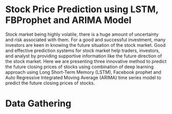 # Stock Price Prediction using LSTM, FBProphet and ARIMA Model
Stock market being highly volatile, there is a huge amount of uncertainty and risk associated with them. For a good and successful
investment, many investors are keen in knowing the future situation of the stock market. Good and effective prediction systems
for stock market help traders, investors, and analyst by providing supportive information like the future direction of the stock
market. Here we are presenting three innovative method to predict the future closing prices of stocks using combination of deep
learning approach using Long Short-Term Memory (LSTM), Facebook prophet and Auto Regressive Integrated Moving Average
(ARIMA) time series model to predict the future closing prices of stocks.
# Data Gathering

[website]: https://finance.yahoo.com/quote/AAPL/history/
